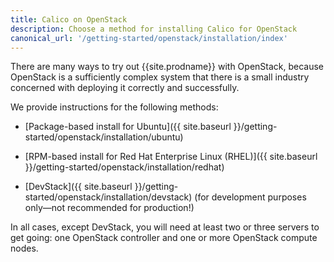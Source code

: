 ```yaml
---
title: Calico on OpenStack
description: Choose a method for installing Calico for OpenStack
canonical_url: '/getting-started/openstack/installation/index'
---
```


There are many ways to try out {{site.prodname}} with OpenStack, because OpenStack
is a sufficiently complex system that there is a small industry
concerned with deploying it correctly and successfully.

We provide instructions for the following methods:

- [Package-based install for Ubuntu]({{ site.baseurl }}/getting-started/openstack/installation/ubuntu)

- [RPM-based install for Red Hat Enterprise Linux (RHEL)]({{ site.baseurl }}/getting-started/openstack/installation/redhat)

- [DevStack]({{ site.baseurl }}/getting-started/openstack/installation/devstack) (for development purposes only—not recommended for production!)

In all cases, except DevStack, you will need at least two or three servers to
get going: one OpenStack controller and one or more OpenStack compute nodes.
